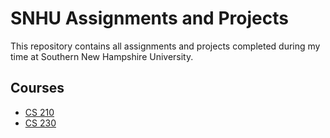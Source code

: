 # SNHU Assignments and Projects

This repository contains all assignments and projects completed during my time at Southern New Hampshire University.

## Courses

- [CS 210](https://github.com/cmdecker95/snhu/tree/main/cs-210)
- [CS 230](https://github.com/cmdecker95/snhu/tree/main/cs-230)
